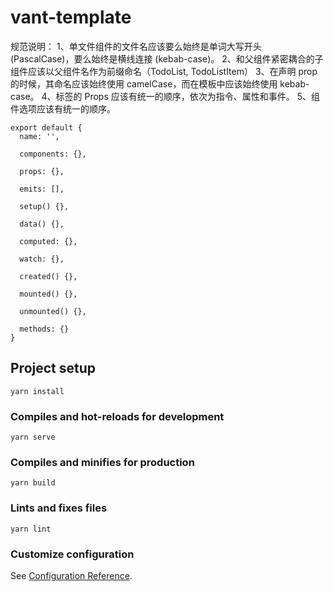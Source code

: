 # vant-template
规范说明：
1、单文件组件的文件名应该要么始终是单词大写开头 (PascalCase)，要么始终是横线连接 (kebab-case)。
2、和父组件紧密耦合的子组件应该以父组件名作为前缀命名（TodoList, TodoListItem）
3、在声明 prop 的时候，其命名应该始终使用 camelCase，而在模板中应该始终使用 kebab-case。
4、标签的 Props 应该有统一的顺序，依次为指令、属性和事件。
5、组件选项应该有统一的顺序。
```
export default {
  name: '',

  components: {},

  props: {},

  emits: [],

  setup() {},

  data() {},

  computed: {},

  watch: {},

  created() {},

  mounted() {},

  unmounted() {},

  methods: {}
}
```

## Project setup
```
yarn install
```

### Compiles and hot-reloads for development
```
yarn serve
```

### Compiles and minifies for production
```
yarn build
```

### Lints and fixes files
```
yarn lint
```

### Customize configuration
See [Configuration Reference](https://cli.vuejs.org/config/).
